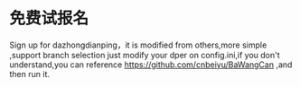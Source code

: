 # 免费试报名
Sign up for dazhongdianping，it is modified from others,more simple ,support branch selection
just modify your dper on config.ini,if you don't understand,you can reference https://github.com/cnbeiyu/BaWangCan ,and then run it.
